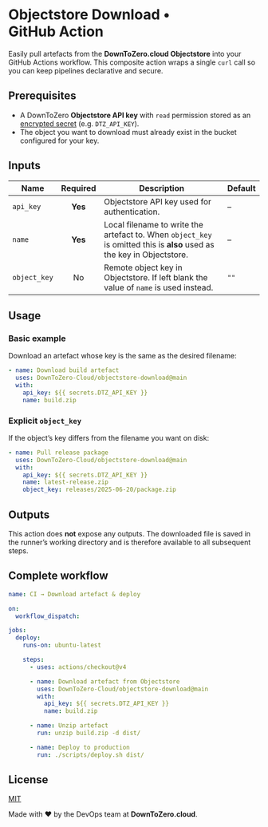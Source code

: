 # Objectstore Download • GitHub Action

Easily pull artefacts from the **DownToZero.cloud Objectstore** into your GitHub Actions workflow.
This composite action wraps a single `curl` call so you can keep pipelines declarative and secure.

## Prerequisites

* A DownToZero **Objectstore API key** with `read` permission stored as an [encrypted secret](https://docs.github.com/en/actions/security-guides/encrypted-secrets) (e.g. `DTZ_API_KEY`).
* The object you want to download must already exist in the bucket configured for your key.

## Inputs

| Name         | Required | Description                                                                                                            | Default |
| ------------ | :------: | ---------------------------------------------------------------------------------------------------------------------- | ------- |
| `api_key`    |  **Yes** | Objectstore API key used for authentication.                                                                           | –       |
| `name`       |  **Yes** | Local filename to write the artefact to. When `object_key` is omitted this is **also** used as the key in Objectstore. | –       |
| `object_key` |    No    | Remote object key in Objectstore. If left blank the value of `name` is used instead.                                   | `""`    |

## Usage

### Basic example

Download an artefact whose key is the same as the desired filename:

```yaml
- name: Download build artefact
  uses: DownToZero-Cloud/objectstore-download@main
  with:
    api_key: ${{ secrets.DTZ_API_KEY }}
    name: build.zip
```

### Explicit `object_key`

If the object’s key differs from the filename you want on disk:

```yaml
- name: Pull release package
  uses: DownToZero-Cloud/objectstore-download@main
  with:
    api_key: ${{ secrets.DTZ_API_KEY }}
    name: latest-release.zip
    object_key: releases/2025-06-20/package.zip
```

## Outputs

This action does **not** expose any outputs. The downloaded file is saved in the runner’s working directory and is therefore available to all subsequent steps.

## Complete workflow

```yaml
name: CI → Download artefact & deploy

on:
  workflow_dispatch:

jobs:
  deploy:
    runs-on: ubuntu-latest

    steps:
      - uses: actions/checkout@v4

      - name: Download artefact from Objectstore
        uses: DownToZero-Cloud/objectstore-download@main
        with:
          api_key: ${{ secrets.DTZ_API_KEY }}
          name: build.zip

      - name: Unzip artefact
        run: unzip build.zip -d dist/

      - name: Deploy to production
        run: ./scripts/deploy.sh dist/
```

## License

[MIT](LICENSE)

Made with ❤️ by the DevOps team at **DownToZero.cloud**.
